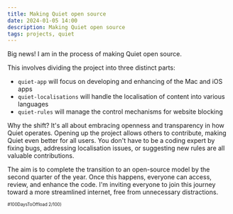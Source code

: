 ```yaml
---
title: Making Quiet open source
date: 2024-01-05 14:00
description: Making Quiet open source
tags: projects, quiet
---
```


Big news! I am in the process of making Quiet open source. 

This involves dividing the project into three distinct parts:

- `quiet-app` will focus on developing and enhancing of the Mac and iOS apps
- `quiet-localisations` will handle the localisation of content into various languages
- `quiet-rules` will manage the control mechanisms for website blocking

Why the shift? It's all about embracing openness and transparency in how Quiet operates. Opening up the project allows others to contribute, making Quiet even better for all users. 
You don't have to be a coding expert by fixing bugs, addressing localisation issues, or suggesting new rules are all valuable contributions.

The aim is to complete the transition to an open-source model by the second quarter of the year. Once this happens, everyone can access, review, and enhance the code. 
I'm inviting everyone to join this journey toward a more streamlined internet, free from unnecessary distractions.

<small><small>#100DaysToOffload 2/100)</small></small>
